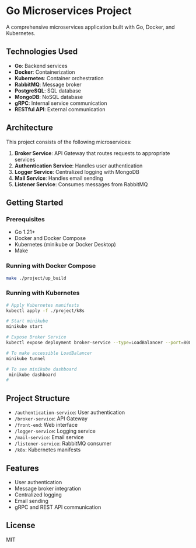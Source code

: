 # Go Microservices Project

A comprehensive microservices application built with Go, Docker, and Kubernetes.

## Technologies Used

- **Go**: Backend services
- **Docker**: Containerization
- **Kubernetes**: Container orchestration
- **RabbitMQ**: Message broker
- **PostgreSQL**: SQL database
- **MongoDB**: NoSQL database
- **gRPC**: Internal service communication
- **RESTful API**: External communication

## Architecture

This project consists of the following microservices:

1. **Broker Service**: API Gateway that routes requests to appropriate services
2. **Authentication Service**: Handles user authentication
3. **Logger Service**: Centralized logging with MongoDB
4. **Mail Service**: Handles email sending
5. **Listener Service**: Consumes messages from RabbitMQ

## Getting Started

### Prerequisites

- Go 1.21+
- Docker and Docker Compose
- Kubernetes (minikube or Docker Desktop)
- Make

### Running with Docker Compose

```bash
make ./project/up_build
```

### Running with Kubernetes

```bash
# Apply Kubernetes manifests
kubectl apply -f ./project/k8s

# Start minikube
minikube start

# Expose Broker Service
kubectl expose deployment broker-service --type=LoadBalancer --port=8080 --target-port=8080

# To make accessible LoadBalancer
minikube tunnel

# To see minikube dashboard
 minikube dashboard
#
```

## Project Structure

- `/authentication-service`: User authentication
- `/broker-service`: API Gateway
- `/front-end`: Web interface
- `/logger-service`: Logging service
- `/mail-service`: Email service
- `/listener-service`: RabbitMQ consumer
- `/k8s`: Kubernetes manifests

## Features

- User authentication
- Message broker integration
- Centralized logging
- Email sending
- gRPC and REST API communication

## License

MIT
